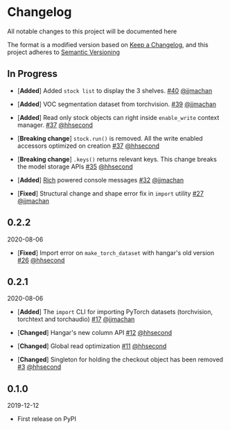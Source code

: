 # Changelog

All notable changes to this project will be documented here

The format is a modified version based on [Keep a Changelog](https://keepachangelog.com/en/1.0.0/),
and this project adheres to [Semantic Versioning](https://semver.org/spec/v2.0.0.html)


## In Progress

* [**Added**] Added `stock list` to display the 3 shelves. [#40](https://github.com/tensorwerk/stockroom/pull/40) [@jjmachan](https://github.com/jjmachan)

* [**Added**] VOC segmentation dataset from torchvision. [#39](https://github.com/tensorwerk/stockroom/pull/39) [@jjmachan](https://github.com/jjmachan)

* [**Added**] Read only stock objects can right inside `enable_write` context manager. [#37](https://github.com/tensorwerk/stockroom/pull/37) [@hhsecond](https://github.com/hhecond)

* [**Breaking change**] `stock.run()` is removed. All the write enabled accessors optimized on creation [#37](https://github.com/tensorwerk/stockroom/pull/37) [@hhsecond](https://github.com/hhecond)

* [**Breaking change**] `.keys()` returns relevant keys. This change breaks the model storage APIs [#35](https://github.com/tensorwerk/stockroom/pull/35) [@hhsecond](https://github.com/hhecond)

* [**Added**] [Rich](https://rich.readthedocs.io/en/latest/) powered console messages [#32](https://github.com/tensorwerk/stockroom/pull/32) [@jjmachan](https://github.com/jjmachan) 

* [**Fixed**] Structural change and shape error fix in `import` utility [#27](https://github.com/tensorwerk/stockroom/pull/27) [@jjmachan](https://github.com/jjmachan)

## 0.2.2
2020-08-06

* [**Fixed**] Import error on `make_torch_dataset` with hangar's old version [#26](https://github.com/tensorwerk/stockroom/pull/26) [@hhsecond](https://github.com/hhecond)


## 0.2.1
2020-08-06

* [**Added**] The `import` CLI for importing PyTorch datasets (torchvision, torchtext and torchaudio) [#17](https://github.com/tensorwerk/stockroom/pull/17) [@jjmachan](https://github.com/jjmachan)

* [**Changed**] Hangar's new column API [#12](https://github.com/tensorwerk/stockroom/pull/12) [@hhsecond](https://github.com/hhecond)

* [**Changed**] Global read optimization [#11](https://github.com/tensorwerk/stockroom/pull/11) [@hhsecond](https://github.com/hhecond)

* [**Changed**] Singleton for holding the checkout object has been removed [#3](https://github.com/tensorwerk/stockroom/pull/3) [@hhsecond](https://github.com/hhecond)


## 0.1.0
2019-12-12

* First release on PyPI
